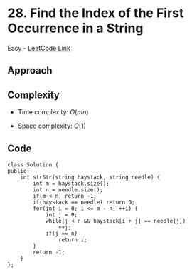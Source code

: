 # 28. Find the Index of the First Occurrence in a String

Easy - [LeetCode Link](https://leetcode.com/problems/find-the-index-of-the-first-occurrence-in-a-string)

## Approach

## Complexity
- Time complexity: $O(mn)$

- Space complexity: $O(1)$

## Code
```
class Solution {
public:
    int strStr(string haystack, string needle) {
        int m = haystack.size();
        int n = needle.size();
        if(m < n) return -1;
        if(haystack == needle) return 0;
        for(int i = 0; i <= m - n; ++i) {
            int j = 0;
            while(j < n && haystack[i + j] == needle[j])
                ++j;
            if(j == n)
                return i;
        }
        return -1;
    }
};
```